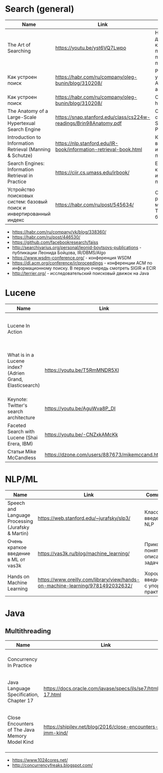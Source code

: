 # Search (general)

| Name | Link | Commentary |
|---|---|---|
| The Art of Searching | https://youtu.be/yst6VQ7Lwpo | Неплохой вводный доклад о классических подходах к Kornev полнотекстовому поиску |
| Как устроен поиск | https://habr.com/ru/company/oleg-bunin/blog/310208/ | Рассказ о том, как устроен поиск от Алексея Аксенова, автора Sphinx |
| Как устроен поиск | https://habr.com/ru/company/oleg-bunin/blog/310208/ | Обзорная статья от headhunter |
| The Anatomy of a Large-Scale Hypertexual Search Engine | https://snap.stanford.edu/class/cs224w-readings/Brin98Anatomy.pdf | Основополагающая статья неких Sergey Brin и Larry Page о Google |
| Introduction to Information Retrieval (Manning & Schutze) | https://nlp.stanford.edu/IR-book/information-retrieval-book.html | Классическое введение в информационный поиск |
| Search Engines: Information Retrieval in Practice | https://ciir.cs.umass.edu/irbook/ | Еще одна хорошая книга по информационному поиску |
| Устройство поисковых систем: базовый поиск и инвертированный индекс | https://habr.com/ru/post/545634/ | Обзорная статья с раскрытием механики работы TF-IDF и BM25 о базовом поиске |

* https://habr.com/ru/company/vk/blog/338360/
* https://habr.com/ru/post/446530/
* https://github.com/facebookresearch/faiss
* http://searchivarius.org/personal/leonid-boytsovs-publications - публикации Леонида Бойцова, IR/DBMS/Algo 
* https://www.wsdm-conference.org/ - конференция WSDM
* https://dl.acm.org/conference/ir/proceedings - конференции ACM по информационному поиску. В первую очередь смотреть SIGIR и ECIR
* http://terrier.org/ - исследовательский поисковый движок на Java

# Lucene

| Name | Link | Commentary |
|---|---|---|
| Lucene In Action |  | Вводная книга для работы с Lucene с точки зрения пользователя |
| What is in a Lucene index? (Adrien Grand, Elasticsearch) | https://youtu.be/T5RmMNDR5XI | Доклад разработчика ElasticSearch и контребьютора в Lucene о внутреннем устройстве индекса |
| Keynote: Twitter's search architecture | https://youtu.be/AguWva8P_DI | Поиск в Twitter: внутреннее устройство |
| Faceted Search with Lucene (Shai Erera, IBM) | https://youtu.be/-CNZxkAMcKk | Краткая вводная в фасетный поиск в Lucene |
| Статьи Mike McCandless | https://dzone.com/users/887673/mikemccand.html | Автор Lucene In Action  |

# NLP/ML
| Name | Link | Commentary |
|---|---|---|
| Speech and Language Processing (Jurafsky & Martin) | https://web.stanford.edu/~jurafsky/slp3/ | Классическое введение в NLP |
| Очень краткое введение в ML от vas3k | https://vas3k.ru/blog/machine_learning/ | Прикольное и понятное описание задач в ML |
| Hands on Machine Learning | https://www.oreilly.com/library/view/hands-on-machine-learning/9781492032632/ | Хорошее введние в ML с упором на практику |

# Java
## Multithreading

| Name | Link | Commentary |
|---|---|---|
| Concurrency In Practice |  | Отличная книга о многопоточности в Java на все времена |
| Java Language Specification, Chapter 17 | https://docs.oracle.com/javase/specs/jls/se7/html/jls-17.html | Самый главный документ о многопоточности в Java. Главный источник истины. |
| Close Encounters of The Java Memory Model Kind | https://shipilev.net/blog/2016/close-encounters-of-jmm-kind/ | Очень подробно об JMM от ключевого разработчика OpenJDK Алексея Шипилёва |

* https://www.1024cores.net/ 
* http://concurrencyfreaks.blogspot.com/

